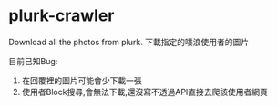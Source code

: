 # plurk-crawler
Download all the photos from plurk. 下載指定的噗浪使用者的圖片

目前已知Bug:
1. 在回覆裡的圖片可能會少下載一張
2. 使用者Block搜尋,會無法下載,還沒寫不透過API直接去爬該使用者網頁
